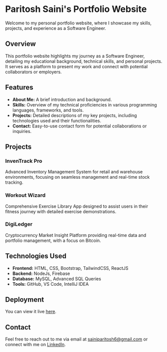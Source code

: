 # **Paritosh Saini's Portfolio Website**

Welcome to my personal portfolio website, where I showcase my skills, projects, and experience as a Software Engineer.

## **Overview**

This portfolio website highlights my journey as a Software Engineer, detailing my educational background, technical skills, and personal projects. It serves as a platform to present my work and connect with potential collaborators or employers.

## **Features**

- **About Me:** A brief introduction and background.
- **Skills:** Overview of my technical proficiencies in various programming languages, frameworks, and tools.
- **Projects:** Detailed descriptions of my key projects, including technologies used and their functionalities.
- **Contact:** Easy-to-use contact form for potential collaborations or inquiries.

## **Projects**

### **InvenTrack Pro**
Advanced Inventory Management System for retail and warehouse environments, focusing on seamless management and real-time stock tracking.

### **Workout Wizard**
Comprehensive Exercise Library App designed to assist users in their fitness journey with detailed exercise demonstrations.

### **DigiLedger**
Cryptocurrency Market Insight Platform providing real-time data and portfolio management, with a focus on Bitcoin.

## **Technologies Used**

- **Frontend:** HTML, CSS, Bootstrap, TailwindCSS, ReactJS
- **Backend:** NodeJs, Firebase
- **Database:** MySQL, Advanced SQL Queries
- **Tools:** GitHub, VS Code, IntelliJ IDEA

## **Deployment**

You can view it live [here](https://sainiparitosh2003.github.io/CodeFolio/).

## **Contact**

Feel free to reach out to me via email at [sainiparitosh6@gmail.com](mailto:sainiparitosh6@gmail.com) or connect with me on [LinkedIn](https://www.linkedin.com/in/paritosh-saini-90429322a/).
